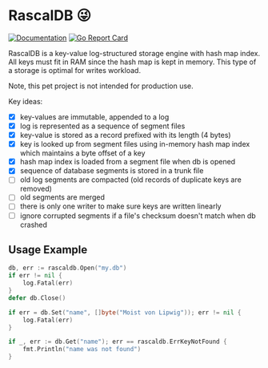 # RascalDB 😜

[![Documentation](https://godoc.org/github.com/marselester/rascaldb?status.svg)](https://godoc.org/github.com/marselester/rascaldb)
[![Go Report Card](https://goreportcard.com/badge/github.com/marselester/rascaldb)](https://goreportcard.com/report/github.com/marselester/rascaldb)

RascalDB is a key-value log-structured storage engine with hash map index.
All keys must fit in RAM since the hash map is kept in memory.
This type of a storage is optimal for writes workload.

Note, this pet project is not intended for production use.

Key ideas:

- [x] key-values are immutable, appended to a log
- [x] log is represented as a sequence of segment files
- [x] key-value is stored as a record prefixed with its length (4 bytes)
- [x] key is looked up from segment files using in-memory hash map index
  which maintains a byte offset of a key
- [x] hash map index is loaded from a segment file when db is opened
- [x] sequence of database segments is stored in a trunk file
- [ ] old log segments are compacted (old records of duplicate keys are removed)
- [ ] old segments are merged
- [ ] there is only one writer to make sure keys are written linearly
- [ ] ignore corrupted segments if a file's checksum doesn't match when db crashed

## Usage Example

```go
db, err := rascaldb.Open("my.db")
if err != nil {
    log.Fatal(err)
}
defer db.Close()

if err = db.Set("name", []byte("Moist von Lipwig")); err != nil {
    log.Fatal(err)
}

if _, err := db.Get("name"); err == rascaldb.ErrKeyNotFound {
    fmt.Println("name was not found")
}
```
